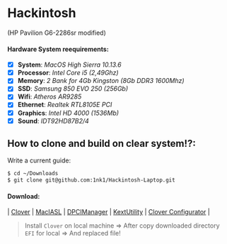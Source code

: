 # Hackintosh <br> 
(HP Pavilion G6-2286sr modified)


#### Hardware System reequirements: 
- [x] **System**: _MacOS High Sierra 10.13.6_ <br>
- [x] **Processor**: _Intel Core i5 (2,49Ghz)_ <br>
- [x] **Memory**: _2 Bank for 4Gb Kingston (8Gb DDR3 1600Mhz)_ <br>
- [x] **SSD**: _Samsung 850 EVO 250 (256Gb)_ <br>
- [x] **Wifi**: _Atheros AR9285_ <br>
- [x] **Ethernet**: _Realtek RTL8105E PCI_ <br>
- [x] **Graphics**: _Intel HD 4000 (1536Mb)_ <br>
- [x] **Sound**: _IDT92HD87B2/4_ <br>

## How to clone and build on clear system!?:

Write a current guide:

```bash
$ cd ~/Downloads
$ git clone git@github.com:1nk1/Hackintosh-Laptop.git
```

#### Download:
| [Clover](https://sourceforge.net/projects/cloverefiboot/) | [MacIASL](https://github.com/acidanthera/MaciASL/releases) | [DPCIManager](https://sourceforge.net/projects/dpcimanager/) | [KextUtility](http://cvad-mac.narod.ru/files/Kext_Utility.app.v2.6.6.zip) | [Clover Configurator](https://mackie100projects.altervista.org/download-clover-configurator/) |


> Install `Clover` on local machine => 
> After copy downloaded directory `EFI` for local =>
> And replaced file! <br>
